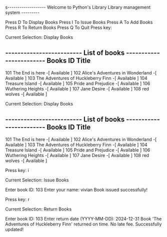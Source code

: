 s------------------- Welcome to Python's Library Library management system ---------

Press D To Display Books
Press I To Issue Books
Press A To Add Books
Press R To Return Books
Press Q To Quit
Press key:



Current Selection: Display Books

------------------------- List of books ------------------------
Books ID         Title
--------------------------------------------------------------
101              The End is here -[ Available ]
102              Alice's Adventures in Wonderland -[ Available ]
103              The Adventures of Huckleberry Finn -[ Available ]
104              Treasure Island -[ Available ]
105              Pride and Prejudice -[ Available ]
106              Wuthering Heights -[ Available ]
107              Jane Desire -[ Available ]
108              red wolves -[ Available ]



Current Selection: Display Books

------------------------- List of books ------------------------
Books ID         Title
--------------------------------------------------------------
101              The End is here -[ Available ]
102              Alice's Adventures in Wonderland -[ Available ]
103              The Adventures of Huckleberry Finn -[ Available ]
104              Treasure Island -[ Available ]
105              Pride and Prejudice -[ Available ]
106              Wuthering Heights -[ Available ]
107              Jane Desire -[ Available ]
108              red wolves -[ Available ]


Press key: i

Current Selection: Issue Books

Enter book ID: 103
Enter your name: vivian
Book issued successfully!

Press key: r

Current Selection: Return Books

Enter book ID: 103
Enter return date (YYYY-MM-DD): 2024-12-31
Book 'The Adventures of Huckleberry Finn' returned on time. No late fee.
Successfully updated!
